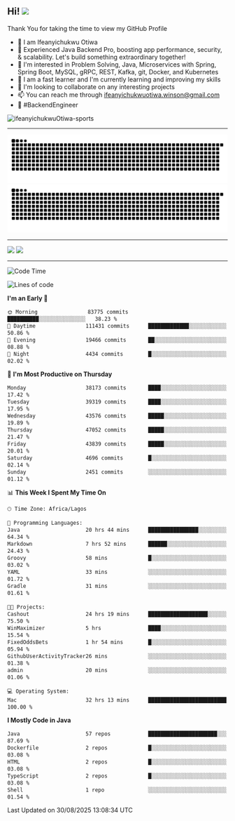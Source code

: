 <!-- BLOG-POST-LIST:START --><!-- BLOG-POST-LIST:END -->

## Hi! <img src="https://media.giphy.com/media/hvRJCLFzcasrR4ia7z/giphy.gif" width="4%"> 

Thank You for taking the time to view my GitHub Profile

- 👋 I am Ifeanyichukwu Otiwa
- 🚀 Experienced Java Backend Pro, boosting app performance, security, & scalability. Let's build something extraordinary together!
- 👀 I'm interested in Problem Solving, Java, Microservices with Spring, Spring Boot, MySQL, gRPC, REST, Kafka, git, Docker, and Kubernetes
- 🌱 I am a fast learner and I'm currently learning and improving my skills
- 💞️ I'm looking to collaborate on any interesting projects
- 📫 You can reach me through ifeanyichukwuotiwa.winson@gmail.com
- 🚀 #BackendEngineer

<p align="left" marginTop="10px"> <img src="https://komarev.com/ghpvc/?username=ifeanyichukwuOtiwa-sports&label=Profile%20views&color=0e75b6&style=for-the-badge" alt="ifeanyichukwuOtiwa-sports" /> </p>

***

<!--🐍📈SNAKEGRAPH / 🌐WEBSITE: https://github.com/Platane/snk -->
![github contribution grid snake animation](https://raw.githubusercontent.com/ifeanyichukwuOtiwa-sports/ifeanyichukwuOtiwa-sports/output/github-contribution-grid-snake-dark.svg#gh-dark-mode-only)![github contribution grid snake animation](https://raw.githubusercontent.com/ifeanyichukwuOtiwa-sports/ifeanyichukwuOtiwa-sports/output/github-contribution-grid-snake.svg#gh-light-mode-only)

***

<p float="left">
  <img float="left" src="https://github-readme-stats.vercel.app/api?username=ifeanyichukwuOtiwa-sports&count_private=true&include_all_commits=true&theme=react&show_icons=true" />
  <img float="right" src="https://github-readme-stats.vercel.app/api/top-langs/?username=ifeanyichukwuOtiwa-sports&layout=compact&show_icons=true&theme=react" /> 
</p>

***



<!--START_SECTION:waka-->
![Code Time](http://img.shields.io/badge/Code%20Time-4%2C144%20hrs%2035%20mins-blue)

![Lines of code](https://img.shields.io/badge/From%20Hello%20World%20I%27ve%20Written-62.9%20million%20lines%20of%20code-blue)

**I'm an Early 🐤** 

```text
🌞 Morning                83775 commits       ██████████░░░░░░░░░░░░░░░   38.23 % 
🌆 Daytime                111431 commits      █████████████░░░░░░░░░░░░   50.86 % 
🌃 Evening                19466 commits       ██░░░░░░░░░░░░░░░░░░░░░░░   08.88 % 
🌙 Night                  4434 commits        █░░░░░░░░░░░░░░░░░░░░░░░░   02.02 % 
```
📅 **I'm Most Productive on Thursday** 

```text
Monday                   38173 commits       ████░░░░░░░░░░░░░░░░░░░░░   17.42 % 
Tuesday                  39319 commits       ████░░░░░░░░░░░░░░░░░░░░░   17.95 % 
Wednesday                43576 commits       █████░░░░░░░░░░░░░░░░░░░░   19.89 % 
Thursday                 47052 commits       █████░░░░░░░░░░░░░░░░░░░░   21.47 % 
Friday                   43839 commits       █████░░░░░░░░░░░░░░░░░░░░   20.01 % 
Saturday                 4696 commits        █░░░░░░░░░░░░░░░░░░░░░░░░   02.14 % 
Sunday                   2451 commits        ░░░░░░░░░░░░░░░░░░░░░░░░░   01.12 % 
```


📊 **This Week I Spent My Time On** 

```text
🕑︎ Time Zone: Africa/Lagos

💬 Programming Languages: 
Java                     20 hrs 44 mins      ████████████████░░░░░░░░░   64.34 % 
Markdown                 7 hrs 52 mins       ██████░░░░░░░░░░░░░░░░░░░   24.43 % 
Groovy                   58 mins             █░░░░░░░░░░░░░░░░░░░░░░░░   03.02 % 
YAML                     33 mins             ░░░░░░░░░░░░░░░░░░░░░░░░░   01.72 % 
Gradle                   31 mins             ░░░░░░░░░░░░░░░░░░░░░░░░░   01.61 % 

🐱‍💻 Projects: 
Cashout                  24 hrs 19 mins      ███████████████████░░░░░░   75.50 % 
WinMaximizer             5 hrs               ████░░░░░░░░░░░░░░░░░░░░░   15.54 % 
FixedOddsBets            1 hr 54 mins        █░░░░░░░░░░░░░░░░░░░░░░░░   05.94 % 
GithubUserActivityTracker26 mins             ░░░░░░░░░░░░░░░░░░░░░░░░░   01.38 % 
admin                    20 mins             ░░░░░░░░░░░░░░░░░░░░░░░░░   01.06 % 

💻 Operating System: 
Mac                      32 hrs 13 mins      █████████████████████████   100.00 % 
```

**I Mostly Code in Java** 

```text
Java                     57 repos            ██████████████████████░░░   87.69 % 
Dockerfile               2 repos             █░░░░░░░░░░░░░░░░░░░░░░░░   03.08 % 
HTML                     2 repos             █░░░░░░░░░░░░░░░░░░░░░░░░   03.08 % 
TypeScript               2 repos             █░░░░░░░░░░░░░░░░░░░░░░░░   03.08 % 
Shell                    1 repo              ░░░░░░░░░░░░░░░░░░░░░░░░░   01.54 % 
```




 Last Updated on 30/08/2025 13:08:34 UTC
<!--END_SECTION:waka-->

<!--
<p align="center">
![trophy](https://github-profile-trophy.vercel.app/?username=ifeanyichukwuOtiwa-sports&theme=onedark) (https://github.com/ryo-ma/github-profile-trophy)
</p>
-->

<!---
ifeanyi-otiwa/ifeanyi-otiwa is a ✨ special ✨ repository because its `README.md` (this file) appears on your GitHub profile.
You can click the Preview link to take a look at your changes.
--->
